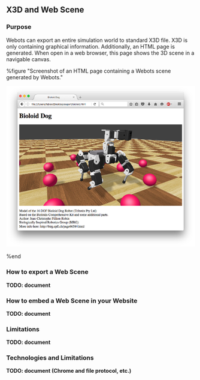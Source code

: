 ## X3D and Web Scene

### Purpose

Webots can export an entire simulation world to standard X3D file.
X3D is only containing graphical information.
Additionally, an HTML page is generated.
When open in a web browser, this page shows the 3D scene in a navigable canvas.

%figure "Screenshot of an HTML page containing a Webots scene generated by Webots."

![web-scene.png](images/web-scene.png)

%end


### How to export a Web Scene

**TODO: document**


### How to embed a Web Scene in your Website

**TODO: document**


### Limitations

**TODO: document**


### Technologies and Limitations

**TODO: document (Chrome and file protocol, etc.)**
